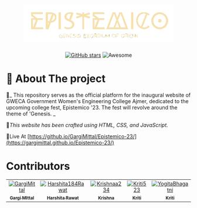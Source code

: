 
<h1 align="center">
  <a href="https://github.com/GargiMittal/Epistemico-23">
    <img src="https://github.com/GargiMittal/Epistemico-23/blob/main/images/EPIS_text.png">
  </a>
</h1>

<p align="center">
<a href="https://github.com/GargiMittal/Epistemico-23/stargazers"><img alt="GitHub stars" src="https://img.shields.io/github/stars/GargiMittal/Epistemico-23.svg"></a>
<a><img alt="Awesome" src="https://awesome.re/badge-flat2.svg"></a>
</p>

# 💭 About The project 

💠_ This repository serves as the official platform for the inaugural website of GWECA Government Women's Engineering College Ajmer, dedicated to the upcoming college fest, Epistemico '23. The fest will revolve around the theme of 'Genesis. _

💠_This website has been crafted using HTML, CSS, and JavaScript._

💠Live At [https://github.io/GargiMittal/Epistemico-23/](https://gargimittal.github.io/Epistemico-23/)


<h1> Contributors </h1>

<table>  
    <td align="center">
        <a href="https://github.com/GargiMittal">
            <img src="https://github.com/GargiMittal.png?size=150"  alt="GargiMittal"/>
            <br />
            <sub><b>Gargi MIttal</b></sub>
        </a>
    </td>
     <td align="center">
        <a href="https://github.com/Harshita184Rawat">
            <img src="https://github.com/Harshita184Rawat.png?size=150"  alt="Harshita184Rawat"/>
            <br />
            <sub><b>Harshita Rawat</b></sub>
        </a>
    </td>
     <td align="center">
        <a href="https://github.com/Krishnaa234">
            <img src="https://github.com/github.png?size=150"  alt="Krishnaa234"/>
            <br />
            <sub><b>Krishna</b></sub>
        </a>
    </td>
      <td align="center">
        <a href="https://github.com/Kriti523">
            <img src="https://github.com/Kriti523.png?size=150"  alt="Kriti523"/>
            <br />
            <sub><b>Kriti</b></sub>
        </a>
    </td>
     <td align="center">
        <a href="https://github.com/YogitaBhagatni">
            <img src="https://github.com/github.png?size=150"  alt="YogitaBhagatni"/>
            <br />
            <sub><b>Kriti</b></sub>
        </a>
    </td>
    

<table>
